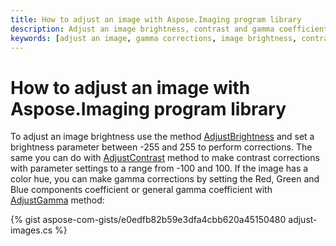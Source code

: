 ```yaml
---
title: How to adjust an image with Aspose.Imaging program library
description: Adjust an image brightness, contrast and gamma coefficient. Gamma corrections.
keywords: [adjust an image, gamma corrections, image brightness, contrast corrections]
---
```


# How to adjust an image with Aspose.Imaging program library

To adjust an image brightness use the method [AdjustBrightness](https://reference.aspose.com/imaging/net/aspose.imaging/rasterimage/adjustbrightness/) and set a brightness parameter between -255 and 255 to perform corrections. The same you can do with [AdjustContrast](https://reference.aspose.com/imaging/net/aspose.imaging/rasterimage/adjustcontrast/) method to make contrast corrections with parameter settings to a range from -100 and 100. If the image has a color hue, you can make gamma corrections by setting the Red, Green and Blue components coefficient or general gamma coefficient with [AdjustGamma](https://reference.aspose.com/imaging/net/aspose.imaging/rasterimage/adjustgamma/) method:

{% gist aspose-com-gists/e0edfb82b59e3dfa4cbb620a45150480 adjust-images.cs %}

